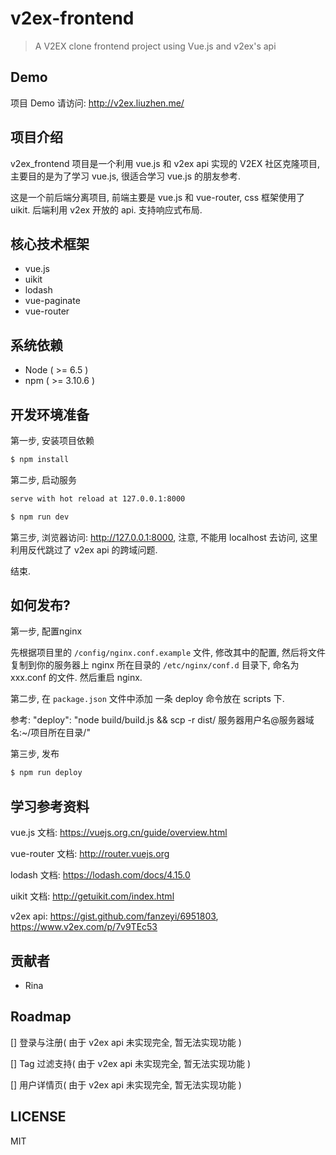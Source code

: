 # v2ex-frontend

> A V2EX clone frontend project using Vue.js and v2ex's api

## Demo

项目 Demo 请访问: <http://v2ex.liuzhen.me/>

## 项目介绍

v2ex_frontend 项目是一个利用 vue.js 和 v2ex api 实现的 V2EX 社区克隆项目, 主要目的是为了学习 vue.js, 很适合学习 vue.js 的朋友参考.

这是一个前后端分离项目, 前端主要是 vue.js 和 vue-router, css 框架使用了 uikit. 后端利用 v2ex 开放的 api. 支持响应式布局.

## 核心技术框架

* vue.js
* uikit
* lodash
* vue-paginate
* vue-router

## 系统依赖

* Node ( >= 6.5 )
* npm ( >= 3.10.6 )

## 开发环境准备

第一步, 安装项目依赖

```bash
$ npm install
```


第二步, 启动服务

```bash
serve with hot reload at 127.0.0.1:8000

$ npm run dev
```

第三步, 浏览器访问: <http://127.0.0.1:8000>, 注意, 不能用 localhost 去访问, 这里利用反代跳过了 v2ex api 的跨域问题.

结束.

## 如何发布?

第一步, 配置nginx

先根据项目里的 `/config/nginx.conf.example` 文件, 修改其中的配置, 然后将文件复制到你的服务器上 nginx 所在目录的 `/etc/nginx/conf.d` 目录下, 命名为 xxx.conf 的文件. 然后重启 nginx.


第二步, 在 `package.json` 文件中添加 一条 deploy 命令放在 scripts 下.

参考: "deploy": "node build/build.js && scp -r dist/ 服务器用户名@服务器域名:~/项目所在目录/"


第三步, 发布

```bash
$ npm run deploy
```

## 学习参考资料

vue.js 文档: <https://vuejs.org.cn/guide/overview.html>

vue-router 文档: <http://router.vuejs.org>

lodash 文档: <https://lodash.com/docs/4.15.0>

uikit 文档: <http://getuikit.com/index.html>

v2ex api: <https://gist.github.com/fanzeyi/6951803>, <https://www.v2ex.com/p/7v9TEc53>

## 贡献者

* Rina

## Roadmap

[] 登录与注册( 由于 v2ex api 未实现完全, 暂无法实现功能 )

[] Tag 过滤支持( 由于 v2ex api 未实现完全, 暂无法实现功能 )

[] 用户详情页( 由于 v2ex api 未实现完全, 暂无法实现功能 )

## LICENSE

MIT
